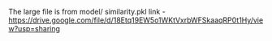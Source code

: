 The large file is from model/ similarity.pkl 
link - https://drive.google.com/file/d/18Etq19EW5o1WKtVxrbWFSkaaqRP0t1Hy/view?usp=sharing

